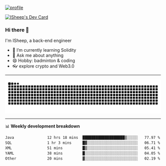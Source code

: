 [![profile](https://user-images.githubusercontent.com/54968314/208005045-e4b42f3b-833d-4242-bfcc-e764865553a2.svg)](https://www.calligrapher.ai/)

<a href="https://app.daily.dev/linziyang1106"><img src="https://api.daily.dev/devcards/v2/i4Spwx5Skx5FpTqWcwoit.png?r=kgx&type=wide" width="652" alt="ISheep's Dev Card"/></a>

### Hi there 🐏

I'm ISheep, a back-end engineer

- 🔭 I’m currently learning Solidity
- 💬 Ask me about anything
- 😄 Hobby: badminton & coding
- 👓 explore crypto and Web3.0

-------

![](https://raw.githubusercontent.com/ISheepp/ISheepp/output/github-contribution-grid-snake.svg)

-------

📊 **Weekly development breakdown**
<!--START_SECTION:waka-->

```txt
Java               12 hrs 18 mins  ███████████████████▒░░░░░   77.97 %
SQL                1 hr 3 mins     █▓░░░░░░░░░░░░░░░░░░░░░░░   06.71 %
XML                51 mins         █▒░░░░░░░░░░░░░░░░░░░░░░░   05.41 %
YAML               38 mins         █░░░░░░░░░░░░░░░░░░░░░░░░   04.05 %
Other              20 mins         ▓░░░░░░░░░░░░░░░░░░░░░░░░   02.19 %
```

<!--END_SECTION:waka-->
